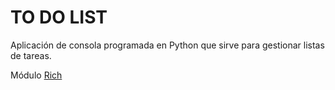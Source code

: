 # TO DO LIST
 Aplicación de consola programada en Python que sirve para gestionar listas de tareas.

 Módulo [Rich](https://pypi.org/project/rich/)